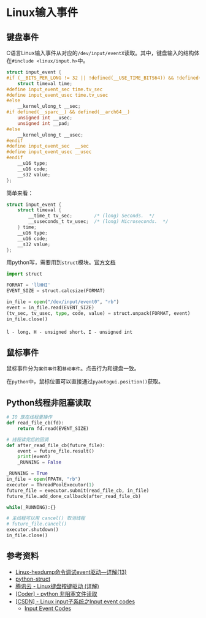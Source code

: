 # Linux输入事件

## 键盘事件

C语言Linux输入事件从对应的`/dev/input/eventX`读取。其中，键盘输入的结构体在`#include <linux/input.h>`中。

```c
struct input_event {
#if (__BITS_PER_LONG != 32 || !defined(__USE_TIME_BITS64)) && !defined(__KERNEL__)
	struct timeval time;
#define input_event_sec time.tv_sec
#define input_event_usec time.tv_usec
#else
	__kernel_ulong_t __sec;
#if defined(__sparc__) && defined(__arch64__)
	unsigned int __usec;
	unsigned int __pad;
#else
	__kernel_ulong_t __usec;
#endif
#define input_event_sec  __sec
#define input_event_usec __usec
#endif
	__u16 type;
	__u16 code;
	__s32 value;
};
```

简单来看：

```c
struct input_event {
	struct timeval {
  		__time_t tv_sec;		/* (long) Seconds.  */
  		__suseconds_t tv_usec;	/* (long) Microseconds.  */
    } time;
	__u16 type;
	__u16 code;
	__s32 value;
};
```

用python写，需要用到`struct`模块。[官方文档](https://docs.python.org/zh-cn/3.10/library/struct.html)

```python
import struct

FORMAT = 'llHHI'
EVENT_SIZE = struct.calcsize(FORMAT)

in_file = open("/dev/input/event0", "rb")
event = in_file.read(EVENT_SIZE)
(tv_sec, tv_usec, type, code, value) = struct.unpack(FORMAT, event)
in_file.close()
```

`l - long`、`H - unsigned short`、`I - unsigned int`



## 鼠标事件

鼠标事件分为`案件事件`和`移动事件`。点击行为和键盘一致。

在`python`中，鼠标位置可以直接通过`pyautogui.position()`获取。



## Python线程非阻塞读取

```python
# IO 放在线程里操作
def read_file_cb(fd):
    return fd.read(EVENT_SIZE)

# 线程读完后的回调
def after_read_file_cb(future_file):
    event = future_file.result()
    print(event)
    _RUNNING = False

_RUNNING = True
in_file = open(FPATH, "rb")
executor = ThreadPoolExecutor(1)
future_file = executor.submit(read_file_cb, in_file)
future_file.add_done_callback(after_read_file_cb)

while(_RUNNING):{}

# 主线程可以用 cancel() 取消线程
# future_file.cancel()
executor.shutdown()
in_file.close()
```





## 参考资料

- [Linux-hexdump命令调试event驱动—详解(13)](https://www.cnblogs.com/lifexy/p/7553550.html)
- [python-struct](https://docs.python.org/3/library/struct.html#module-struct)
- [腾讯云 - Linux键盘按键驱动 (详解)](https://cloud.tencent.com/developer/article/1012323)
- [[Coder] - python 非阻塞文件读取](https://www.coder.work/article/1252764)
- [[CSDN] - Linux input子系统之Input event codes](https://blog.csdn.net/weixin_43444989/article/details/122597029)
    - [Input Event Codes](https://www.kernel.org/doc/html/v4.15/input/event-codes.html#event-codes) 
